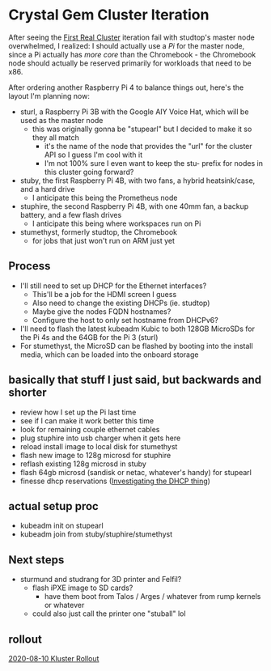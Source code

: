# Crystal Gem Cluster Iteration

After seeing the [First Real Cluster](az0vm-dh75w-g8b2b-qt5rb-4e66q) iteration fail with studtop's master node overwhelmed, I realized: I should actually use a *Pi* for the master node, since a Pi actually has *more core* than the Chromebook - the Chromebook node should actually be reserved primarily for workloads that need to be x86.

After ordering another Raspberry Pi 4 to balance things out, here's the layout I'm planning now:

- sturl, a Raspberry Pi 3B with the Google AIY Voice Hat, which will be used as the master node
  - this was originally gonna be "stupearl" but I decided to make it so they all match
    - it's the name of the node that provides the "url" for the cluster API so I guess I'm cool with it
    - I'm not 100% sure I even want to keep the stu- prefix for nodes in this cluster going forward?
- stuby, the first Raspberry Pi 4B, with two fans, a hybrid heatsink/case, and a hard drive
  - I anticipate this being the Prometheus node
- stuphire, the second Raspberry Pi 4B, with one 40mm fan, a backup battery, and a few flash drives
  - I anticipate this being where workspaces run on Pi
- stumethyst, formerly studtop, the Chromebook
  - for jobs that just won't run on ARM just yet

## Process

- I'll still need to set up DHCP for the Ethernet interfaces?
  - This'll be a job for the HDMI screen I guess
  - Also need to change the existing DHCPs (ie. studtop)
  - Maybe give the nodes FQDN hostnames?
  - Configure the host to only set hostname from DHCPv6?
- I'll need to flash the latest kubeadm Kubic to both 128GB MicroSDs for the Pi 4s and the 64GB for the Pi 3 (sturl)
- For stumethyst, the MicroSD can be flashed by booting into the install media, which can be loaded into the onboard storage

## basically that stuff I just said, but backwards and shorter

- review how I set up the Pi last time
- see if I can make it work better this time
- look for remaining couple ethernet cables
- plug stuphire into usb charger when it gets here
- reload install image to local disk for stumethyst
- flash new image to 128g microsd for stuphire
- reflash existing 128g microsd in stuby
- flash 64gb microsd (sandisk or netac, whatever's handy) for stupearl
- finesse dhcp reservations ([Investigating the DHCP thing](985hb-x1e5v-cwb2m-vrhr8-c2590))

## actual setup proc

- kubeadm init on stupearl
- kubeadm join from stuby/stuphire/stumethyst

## Next steps

- sturmund and studrang for 3D printer and Felfil?
  - flash iPXE image to SD cards?
    - have them boot from Talos / Arges / whatever from rump kernels or whatever
  - could also just call the printer one "stuball" lol

## rollout

[2020-08-10 Kluster Rollout](7cxyj-mc2rk-jh88q-tx2nw-t8c2b)
